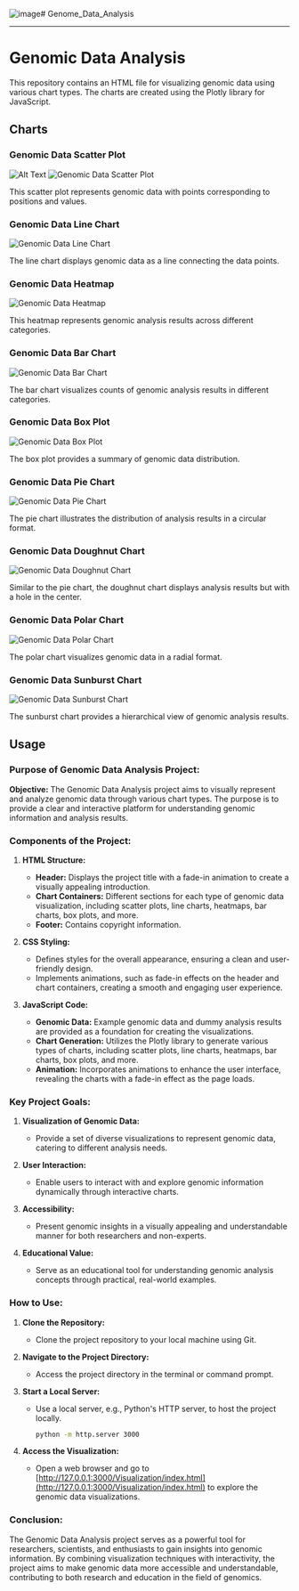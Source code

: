 ![image](https://github.com/Rachel2705/Genome_Data_Analysis/assets/136056290/51cd6b73-2377-4f4f-8cbb-cf130afa92c5)# Genome_Data_Analysis

---

# Genomic Data Analysis

This repository contains an HTML file for visualizing genomic data using various chart types. The charts are created using the Plotly library for JavaScript.

## Charts

### Genomic Data Scatter Plot
![Alt Text](https://github.com/Rachel2705/Genome_Data_Analysis/blob/main/newplot%20(1).png)
![Genomic Data Scatter Plot](https://github.com/Rachel2705/Genome_Data_Analysis/blob/main/newplot%20(1).png)

This scatter plot represents genomic data with points corresponding to positions and values.

### Genomic Data Line Chart
![Genomic Data Line Chart](https://github.com/Rachel2705/Genome_Data_Analysis/blob/main/newplot%20(2).png)

The line chart displays genomic data as a line connecting the data points.

### Genomic Data Heatmap
![Genomic Data Heatmap](https://github.com/Rachel2705/Genome_Data_Analysis/blob/main/newplot.png)

This heatmap represents genomic analysis results across different categories.

### Genomic Data Bar Chart
![Genomic Data Bar Chart](https://github.com/Rachel2705/Genome_Data_Analysis/blob/main/newplot(3).png)

The bar chart visualizes counts of genomic analysis results in different categories.

### Genomic Data Box Plot
![Genomic Data Box Plot](https://github.com/Rachel2705/Genome_Data_Analysis/blob/main/newplot(4).png)

The box plot provides a summary of genomic data distribution.

### Genomic Data Pie Chart
![Genomic Data Pie Chart](https://github.com/Rachel2705/Genome_Data_Analysis/blob/main/newplot(5).png)

The pie chart illustrates the distribution of analysis results in a circular format.

### Genomic Data Doughnut Chart
![Genomic Data Doughnut Chart](https://github.com/Rachel2705/Genome_Data_Analysis/blob/main/newplot(6).png)

Similar to the pie chart, the doughnut chart displays analysis results but with a hole in the center.

### Genomic Data Polar Chart
![Genomic Data Polar Chart](https://github.com/Rachel2705/Genome_Data_Analysis/blob/main/newplot(7).png)

The polar chart visualizes genomic data in a radial format.

### Genomic Data Sunburst Chart
![Genomic Data Sunburst Chart](https://github.com/Rachel2705/Genome_Data_Analysis/blob/main/newplot(8).png)

The sunburst chart provides a hierarchical view of genomic analysis results.

## Usage

### Purpose of Genomic Data Analysis Project:

**Objective:**
The Genomic Data Analysis project aims to visually represent and analyze genomic data through various chart types. The purpose is to provide a clear and interactive platform for understanding genomic information and analysis results.

### Components of the Project:

1. **HTML Structure:**
   - **Header:** Displays the project title with a fade-in animation to create a visually appealing introduction.
   - **Chart Containers:** Different sections for each type of genomic data visualization, including scatter plots, line charts, heatmaps, bar charts, box plots, and more.
   - **Footer:** Contains copyright information.

2. **CSS Styling:**
   - Defines styles for the overall appearance, ensuring a clean and user-friendly design.
   - Implements animations, such as fade-in effects on the header and chart containers, creating a smooth and engaging user experience.

3. **JavaScript Code:**
   - **Genomic Data:** Example genomic data and dummy analysis results are provided as a foundation for creating the visualizations.
   - **Chart Generation:** Utilizes the Plotly library to generate various types of charts, including scatter plots, line charts, heatmaps, bar charts, box plots, and more.
   - **Animation:** Incorporates animations to enhance the user interface, revealing the charts with a fade-in effect as the page loads.

### Key Project Goals:

1. **Visualization of Genomic Data:**
   - Provide a set of diverse visualizations to represent genomic data, catering to different analysis needs.

2. **User Interaction:**
   - Enable users to interact with and explore genomic information dynamically through interactive charts.

3. **Accessibility:**
   - Present genomic insights in a visually appealing and understandable manner for both researchers and non-experts.

4. **Educational Value:**
   - Serve as an educational tool for understanding genomic analysis concepts through practical, real-world examples.

### How to Use:

1. **Clone the Repository:**
   - Clone the project repository to your local machine using Git.

2. **Navigate to the Project Directory:**
   - Access the project directory in the terminal or command prompt.

3. **Start a Local Server:**
   - Use a local server, e.g., Python's HTTP server, to host the project locally.
     ```bash
     python -m http.server 3000
     ```

4. **Access the Visualization:**
   - Open a web browser and go to [http://127.0.0.1:3000/Visualization/index.html](http://127.0.0.1:3000/Visualization/index.html) to explore the genomic data visualizations.

### Conclusion:

The Genomic Data Analysis project serves as a powerful tool for researchers, scientists, and enthusiasts to gain insights into genomic information. By combining visualization techniques with interactivity, the project aims to make genomic data more accessible and understandable, contributing to both research and education in the field of genomics.
